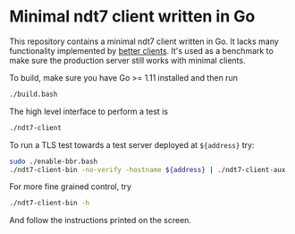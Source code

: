 # Minimal ndt7 client written in Go

This repository contains a minimal ndt7 client written in Go. It lacks many
functionality implemented by [better clients](
https://github.com/m-lab/ndt7-client-go). It's used as a benchmark to make
sure the production server still works with minimal clients.

To build, make sure you have Go >= 1.11 installed and then run

```bash
./build.bash
```

The high level interface to perform a test is

```bash
./ndt7-client
```

To run a TLS test towards a test server deployed at `${address}` try:

```bash
sudo ./enable-bbr.bash
./ndt7-client-bin -no-verify -hostname ${address} | ./ndt7-client-aux
```

For more fine grained control, try

```bash
./ndt7-client-bin -h
```

And follow the instructions printed on the screen.
